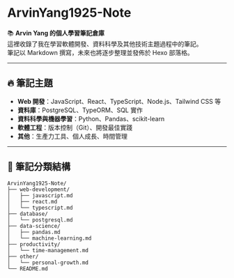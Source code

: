 # ArvinYang1925-Note

📚 **Arvin Yang 的個人學習筆記倉庫**  
這裡收錄了我在學習軟體開發、資料科學及其他技術主題過程中的筆記。  
筆記以 Markdown 撰寫，未來也將逐步整理並發佈於 Hexo 部落格。

---

## 🔥 筆記主題

- **Web 開發**：JavaScript、React、TypeScript、Node.js、Tailwind CSS 等
- **資料庫**：PostgreSQL、TypeORM、SQL 實作
- **資料科學與機器學習**：Python、Pandas、scikit-learn
- **軟體工程**：版本控制（Git）、開發最佳實踐
- **其他**：生產力工具、個人成長、時間管理

---

## 📂 筆記分類結構

```plaintext
ArvinYang1925-Note/
├── web-development/
│   ├── javascript.md
│   ├── react.md
│   └── typescript.md
├── database/
│   └── postgresql.md
├── data-science/
│   ├── pandas.md
│   └── machine-learning.md
├── productivity/
│   └── time-management.md
├── other/
│   └── personal-growth.md
└── README.md
```
